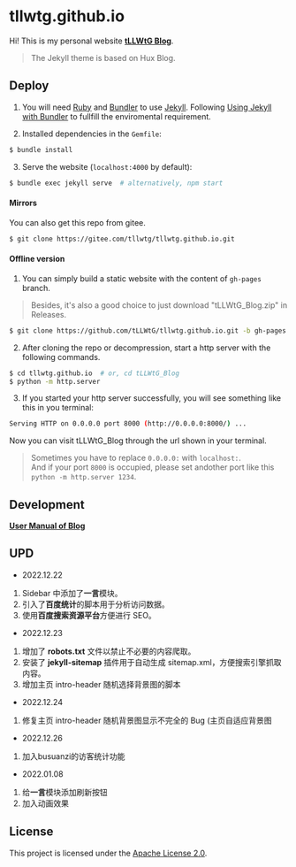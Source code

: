 # tllwtg.github.io

Hi! This is my personal website **[tLLWtG Blog](https://tllwtg.github.io)**.

> The Jekyll theme is based on Hux Blog.

## Deploy

1. You will need [Ruby](https://www.ruby-lang.org/en/) and [Bundler](https://bundler.io/) to use [Jekyll](https://jekyllrb.com/). Following [Using Jekyll with Bundler](https://jekyllrb.com/tutorials/using-jekyll-with-bundler/) to fullfill the enviromental requirement.

2. Installed dependencies in the `Gemfile`:

```sh
$ bundle install 
```

3. Serve the website (`localhost:4000` by default):

```sh
$ bundle exec jekyll serve  # alternatively, npm start
```

#### Mirrors

You can also get this repo from gitee.

```sh
$ git clone https://gitee.com/tllwtg/tllwtg.github.io.git
```

#### Offline version

1. You can simply build a static website with the content of `gh-pages` branch.
> Besides, it's also a good choice to just download "tLLWtG_Blog.zip" in Releases.

```sh
$ git clone https://github.com/tLLWtG/tllwtg.github.io.git -b gh-pages
```

2. After cloning the repo or decompression, start a http server with the following commands.

```sh
$ cd tllwtg.github.io  # or, cd tLLWtG_Blog
$ python -m http.server
```

3. If you started your http server successfully, you will see something like this in you terminal:

```sh
Serving HTTP on 0.0.0.0 port 8000 (http://0.0.0.0:8000/) ...
```

Now you can visit tLLWtG_Blog through the url shown in your terminal.
> Sometimes you have to replace `0.0.0.0:` with `localhost:`.  
> And if your port `8000` is occupied, please set andother port like this `python -m http.server 1234`.

## Development

**[User Manual of Blog](_doc/Manual.md)**

## UPD

* 2022.12.22

1. Sidebar 中添加了**一言**模块。
2. 引入了**百度统计**的脚本用于分析访问数据。
3. 使用**百度搜索资源平台**方便进行 SEO。
   
* 2022.12.23
  
1. 增加了 **robots.txt** 文件以禁止不必要的内容爬取。
2. 安装了 **jekyll-sitemap** 插件用于自动生成 sitemap.xml，方便搜索引擎抓取内容。
3. 增加主页 intro-header 随机选择背景图的脚本

* 2022.12.24

1. 修复主页 intro-header 随机背景图显示不完全的 Bug (主页自适应背景图


* 2022.12.26

1. 加入busuanzi的访客统计功能

* 2022.01.08

1. 给**一言**模块添加刷新按钮
2. 加入动画效果

## License

This project is licensed under the [Apache License 2.0](https://github.com/tLLWtG/tLLWtG.github.io/blob/main/LICENSE).
